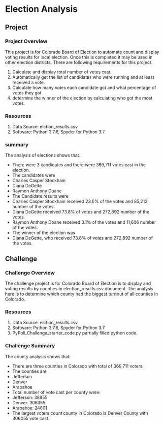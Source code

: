 # Election Analysis
## Project
### Project Overview
This project is for Colorado Board of Election to automate count and display voting results for local election. Once this is completed it may be used in other election districts. There are following requirements for this project.
1.	Calculate and display total number of votes cast.
2.	Automatically get the list of candidates who were running and at least received a vote. 
3.	Calculate how many votes each candidate got and what percentage of votes they got. 
4.	determine the winner of the election by calculating who got the most votes. 

### Resources
1.	Data Source: elction_results.csv
2.	Software: Python 3.7.6, Spyder for Python 3.7

### summary 
The analysis of elections shows that. 
-	There were 3 candidates and there were 369,711 votes cast in the election. 
-	The candidates were 
-	Charles Casper Stockham
-	Diana DeGette
-	Raymon Anthony Doane
-	The Candidate results were 
-	Charles Casper Stockham received 23.0% of the votes and 85,213 number of the votes.
-	Diana DeGette received 73.8% of votes and 272,892 number of the votes.
-	Raymon Anthony Doane received 3.1% of the votes and 11,606 number of the votes.
-	The winner of the election was  
-	Diana DeGette, who received 73.8% of votes and 272,892 number of the votes.

## Challenge 
### Challenge Overview
The challenge project is for Colorado Board of Election is to display and voting results by counties in election_results.csv document. The analysis here is to determine which county had the biggest turnout of all counties in Colorado. 
### Resources 
1.	Data Source: elction_results.csv
2.	Software: Python 3.7.6, Spyder for Python 3.7
3.	PyPoll_Challenge_starter_code.py partially filled python code. 

### Challenge Summary
The county analysis shows that:
-	 There are three counties in Colorado with total of 369,711 voters.
-	The counties are 
-	Jefferson 
-	Denver 
-	Arapahoe
-	Total number of vote cast per county were:
-	Jefferson: 38855
-	Denver: 306055
-	Arapahoe: 24801
-	The largest voters count county in Colorado is Denver County with 306055 vote cast.
